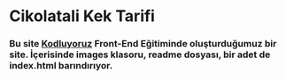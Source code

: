 #	Cikolatali Kek Tarifi
###	Bu site  [Kodluyoruz](https://www.kodluyoruz.org/)  Front-End Eğitiminde oluşturduğumuz bir site. İçerisinde images klasoru, readme dosyası, bir adet de index.html barındırıyor.
![]()
